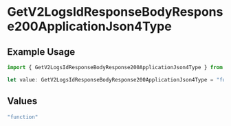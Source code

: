 # GetV2LogsIdResponseBodyResponse200ApplicationJson4Type

## Example Usage

```typescript
import { GetV2LogsIdResponseBodyResponse200ApplicationJson4Type } from "orq-poc-typescript-multi-env-version/models/operations";

let value: GetV2LogsIdResponseBodyResponse200ApplicationJson4Type = "function";
```

## Values

```typescript
"function"
```